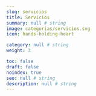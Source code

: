 ```yaml
---
slug: servicios
title: Servicios
summary: null # string
image: categorias/servicios.svg
icon: hands-holding-heart

category: null # string
weight: 3

toc: false
draft: false
noindex: true
seo: null # string
description: null # string
---
```

